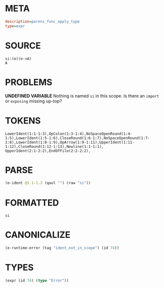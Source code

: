 # META
~~~ini
description=parens_func_apply_type
type=expr
~~~
# SOURCE
~~~roc
si:(e)(e->A)
A
~~~
# PROBLEMS
**UNDEFINED VARIABLE**
Nothing is named `si` in this scope.
Is there an `import` or `exposing` missing up-top?

# TOKENS
~~~zig
LowerIdent(1:1-1:3),OpColon(1:3-1:4),NoSpaceOpenRound(1:4-1:5),LowerIdent(1:5-1:6),CloseRound(1:6-1:7),NoSpaceOpenRound(1:7-1:8),LowerIdent(1:8-1:9),OpArrow(1:9-1:11),UpperIdent(1:11-1:12),CloseRound(1:12-1:13),Newline(1:1-1:1),
UpperIdent(2:1-2:2),EndOfFile(2:2-2:2),
~~~
# PARSE
~~~clojure
(e-ident @1.1-1.3 (qaul "") (raw "si"))
~~~
# FORMATTED
~~~roc
si
~~~
# CANONICALIZE
~~~clojure
(e-runtime-error (tag "ident_not_in_scope") (id 74))
~~~
# TYPES
~~~clojure
(expr (id 74) (type "Error"))
~~~
